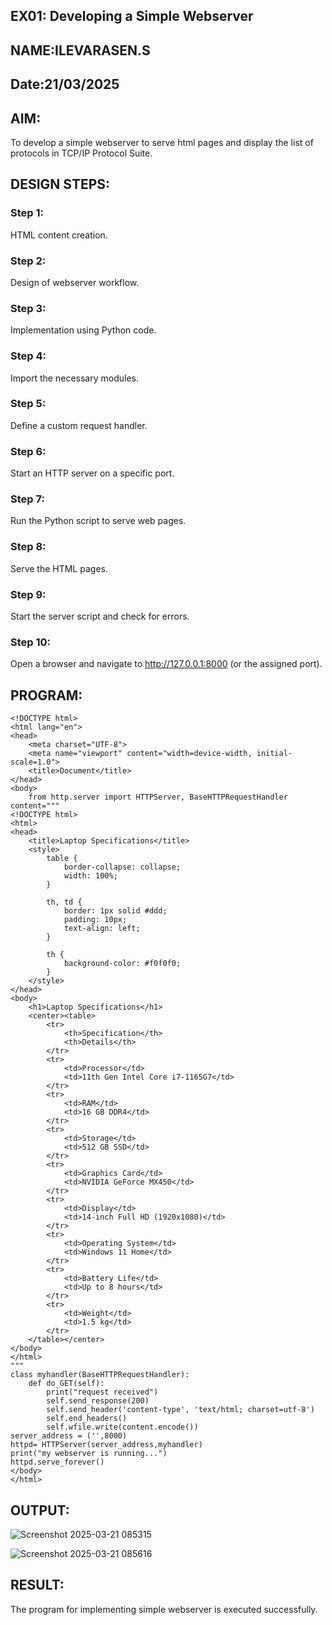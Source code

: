 ## EX01: Developing a Simple Webserver
## NAME:ILEVARASEN.S
## Date:21/03/2025

## AIM:
To develop a simple webserver to serve html pages and display the list of protocols in TCP/IP Protocol Suite.

## DESIGN STEPS:
### Step 1: 
HTML content creation.

### Step 2:
Design of webserver workflow.

### Step 3:
Implementation using Python code.

### Step 4:
Import the necessary modules.

### Step 5:
Define a custom request handler.

### Step 6:
Start an HTTP server on a specific port.

### Step 7:
Run the Python script to serve web pages.

### Step 8:
Serve the HTML pages.

### Step 9:
Start the server script and check for errors.

### Step 10:
Open a browser and navigate to http://127.0.0.1:8000 (or the assigned port).

## PROGRAM:

```
<!DOCTYPE html>
<html lang="en">
<head>
    <meta charset="UTF-8">
    <meta name="viewport" content="width=device-width, initial-scale=1.0">
    <title>Document</title>
</head>
<body>
    from http.server import HTTPServer, BaseHTTPRequestHandler
content="""
<!DOCTYPE html>
<html>
<head>
	<title>Laptop Specifications</title>
	<style>
		table {
			border-collapse: collapse;
			width: 100%;
		}
		
		th, td {
			border: 1px solid #ddd;
			padding: 10px;
			text-align: left;
		}
		
		th {
			background-color: #f0f0f0;
		}
	</style>
</head>
<body>
	<h1>Laptop Specifications</h1>
	<center><table>
		<tr>
			<th>Specification</th>
			<th>Details</th>
		</tr>
		<tr>
			<td>Processor</td>
			<td>11th Gen Intel Core i7-1165G7</td>
		</tr>
		<tr>
			<td>RAM</td>
			<td>16 GB DDR4</td>
		</tr>
		<tr>
			<td>Storage</td>
			<td>512 GB SSD</td>
		</tr>
		<tr>
			<td>Graphics Card</td>
			<td>NVIDIA GeForce MX450</td>
		</tr>
		<tr>
			<td>Display</td>
			<td>14-inch Full HD (1920x1080)</td>
		</tr>
		<tr>
			<td>Operating System</td>
			<td>Windows 11 Home</td>
		</tr>
		<tr>
			<td>Battery Life</td>
			<td>Up to 8 hours</td>
		</tr>
		<tr>
			<td>Weight</td>
			<td>1.5 kg</td>
		</tr>
	</table></center>
</body>
</html>
"""
class myhandler(BaseHTTPRequestHandler):
    def do_GET(self):
        print("request received")
        self.send_response(200)
        self.send_header('content-type', 'text/html; charset=utf-8')
        self.end_headers()
        self.wfile.write(content.encode())
server_address = ('',8000)
httpd= HTTPServer(server_address,myhandler)
print("my webserver is running...")
httpd.serve_forever()
</body>
</html>

```

## OUTPUT:

![Screenshot 2025-03-21 085315](https://github.com/user-attachments/assets/f40750f8-7dbc-47c1-ad29-5f10f60163cb)

![Screenshot 2025-03-21 085616](https://github.com/user-attachments/assets/9cbec824-dcf9-4650-89b1-94d3a02f24b2)


## RESULT:
The program for implementing simple webserver is executed successfully.
